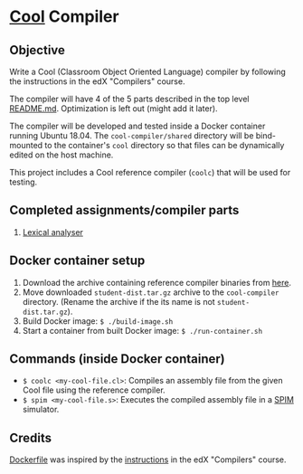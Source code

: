 # [Cool](https://en.wikipedia.org/wiki/Cool_(programming_language)) Compiler

## Objective

Write a Cool (Classroom Object Oriented Language) compiler by following the instructions in the edX "Compilers" course.

The compiler will have 4 of the 5 parts described in the top level [README.md](../README.md). Optimization is left out (might add it later).

The compiler will be developed and tested inside a Docker container running Ubuntu 18.04. The `cool-compiler/shared` directory will be bind-mounted to the container's `cool` directory so that files can be dynamically edited on the host machine.

This project includes a Cool reference compiler (`coolc`) that will be used for testing.

## Completed assignments/compiler parts

1. [Lexical analyser](shared/lexer/)

## Docker container setup

1. Download the archive containing reference compiler binaries from [here](https://courses.edx.org/asset-v1:StanfordOnline+SOE.YCSCS1+1T2020+type@asset+block@student-dist.tar.gz).
2. Move downloaded `student-dist.tar.gz` archive to the `cool-compiler` directory. (Rename the archive if the its name is not `student-dist.tar.gz`).
3. Build Docker image: `$ ./build-image.sh`
4. Start a container from built Docker image: `$ ./run-container.sh`

## Commands (inside Docker container)

* `$ coolc <my-cool-file.cl>`: Compiles an assembly file from the given Cool file using the reference compiler.
* `$ spim <my-cool-file.s>`: Executes the compiled assembly file in a [SPIM](https://en.wikipedia.org/wiki/SPIM) simulator.   

## Credits

[Dockerfile](Dockerfile) was inspired by the [instructions](https://courses.edx.org/courses/course-v1:StanfordOnline+SOE.YCSCS1+3T2020/6b750292e90d4950b895f621a5671b49/) in the edX "Compilers" course.